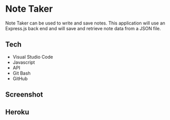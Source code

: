 # Note Taker
 Note Taker can be used to write and save notes. This application will use an Express.js back end and will save and retrieve note data from a JSON file.


## Tech

- Visual Studio Code
- Javascript
- API
- Git Bash
- GitHub

## Screenshot

## Heroku